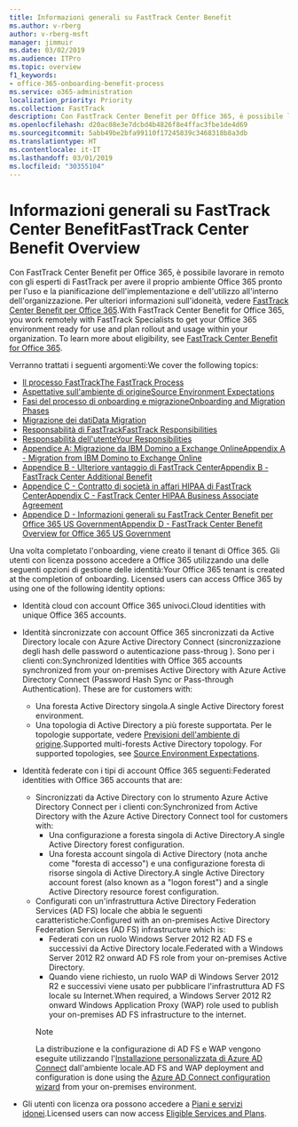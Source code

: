 ```yaml
---
title: Informazioni generali su FastTrack Center Benefit
ms.author: v-rberg
author: v-rberg-msft
manager: jimmuir
ms.date: 03/02/2019
ms.audience: ITPro
ms.topic: overview
f1_keywords:
- office-365-onboarding-benefit-process
ms.service: o365-administration
localization_priority: Priority
ms.collection: FastTrack
description: Con FastTrack Center Benefit per Office 365, è possibile lavorare in remoto con gli esperti di FastTrack per avere il proprio ambiente Office 365 pronto per l'uso e la pianificazione dell'implementazione e dell'utilizzo all'interno dell'organizzazione. Per ulteriori informazioni sull'idoneità, vedere FastTrack Center Benefit per Office 365.
ms.openlocfilehash: d20ac08e3e7dcbd4b4826f8e4ffac3fbe1de4d69
ms.sourcegitcommit: 5abb49be2bfa99110f17245839c3468318b8a3db
ms.translationtype: HT
ms.contentlocale: it-IT
ms.lasthandoff: 03/01/2019
ms.locfileid: "30355104"
---
```

# <a name="fasttrack-center-benefit-overview"></a><span data-ttu-id="14bbb-104">Informazioni generali su FastTrack Center Benefit</span><span class="sxs-lookup"><span data-stu-id="14bbb-104">FastTrack Center Benefit Overview</span></span>

<span data-ttu-id="14bbb-p102">Con FastTrack Center Benefit per Office 365, è possibile lavorare in remoto con gli esperti di FastTrack per avere il proprio ambiente Office 365 pronto per l'uso e la pianificazione dell'implementazione e dell'utilizzo all'interno dell'organizzazione. Per ulteriori informazioni sull'idoneità, vedere [FastTrack Center Benefit per Office 365](O365-fasttrack-benefit-for-office-365.md).</span><span class="sxs-lookup"><span data-stu-id="14bbb-p102">With FastTrack Center Benefit for Office 365, you work remotely with FastTrack Specialists to get your Office 365 environment ready for use and plan rollout and usage within your organization. To learn more about eligibility, see [FastTrack Center Benefit for Office 365](O365-fasttrack-benefit-for-office-365.md).</span></span>
  
<span data-ttu-id="14bbb-107">Verranno trattati i seguenti argomenti:</span><span class="sxs-lookup"><span data-stu-id="14bbb-107">We cover the following topics:</span></span>
- [<span data-ttu-id="14bbb-108">Il processo FastTrack</span><span class="sxs-lookup"><span data-stu-id="14bbb-108">The FastTrack Process</span></span>](O365-fasttrack-process.md) 
- [<span data-ttu-id="14bbb-109">Aspettative sull'ambiente di origine</span><span class="sxs-lookup"><span data-stu-id="14bbb-109">Source Environment Expectations</span></span>](O365-source-environment-expectations.md)
- [<span data-ttu-id="14bbb-110">Fasi del processo di onboarding e migrazione</span><span class="sxs-lookup"><span data-stu-id="14bbb-110">Onboarding and Migration Phases</span></span>](O365-onboarding-and-migration.md)
- [<span data-ttu-id="14bbb-111">Migrazione dei dati</span><span class="sxs-lookup"><span data-stu-id="14bbb-111">Data Migration</span></span>](O365-data-migration.md)
- [<span data-ttu-id="14bbb-112">Responsabilità di FastTrack</span><span class="sxs-lookup"><span data-stu-id="14bbb-112">FastTrack Responsibilities</span></span>](O365-fasttrack-responsibilities.md)
- [<span data-ttu-id="14bbb-113">Responsabilità dell'utente</span><span class="sxs-lookup"><span data-stu-id="14bbb-113">Your Responsibilities</span></span>](O365-your-responsibilities.md) 
- [<span data-ttu-id="14bbb-114">Appendice A: Migrazione da IBM Domino a Exchange Online</span><span class="sxs-lookup"><span data-stu-id="14bbb-114">Appendix A - Migration from IBM Domino to Exchange Online</span></span>](O365-from-ibm-domino-to-exchange-online.md)
- [<span data-ttu-id="14bbb-115">Appendice B - Ulteriore vantaggio di FastTrack Center</span><span class="sxs-lookup"><span data-stu-id="14bbb-115">Appendix B - FastTrack Center Additional Benefit</span></span>](O365-fasttrack-additional-benefits.md)
- [<span data-ttu-id="14bbb-116">Appendice C - Contratto di società in affari HIPAA di FastTrack Center</span><span class="sxs-lookup"><span data-stu-id="14bbb-116">Appendix C - FastTrack Center HIPAA Business Associate Agreement</span></span>](O365-hipaa-business-associate-agreement.md)
- [<span data-ttu-id="14bbb-117">Appendice D - Informazioni generali su FastTrack Center Benefit per Office 365 US Government</span><span class="sxs-lookup"><span data-stu-id="14bbb-117">Appendix D - FastTrack Center Benefit Overview for Office 365 US Government</span></span>](US-Gov-appendix-overview.md)
    
<span data-ttu-id="14bbb-p103">Una volta completato l'onboarding, viene creato il tenant di Office 365. Gli utenti con licenza possono accedere a Office 365 utilizzando una delle seguenti opzioni di gestione delle identità:</span><span class="sxs-lookup"><span data-stu-id="14bbb-p103">Your Office 365 tenant is created at the completion of onboarding. Licensed users can access Office 365 by using one of the following identity options:</span></span>
- <span data-ttu-id="14bbb-120">Identità cloud con account Office 365 univoci.</span><span class="sxs-lookup"><span data-stu-id="14bbb-120">Cloud identities with unique Office 365 accounts.</span></span>
- <span data-ttu-id="14bbb-p104">Identità sincronizzate con account Office 365 sincronizzati da Active Directory locale con Azure Active Directory Connect (sincronizzazione degli hash delle password o autenticazione pass-throug ). Sono per i clienti con:</span><span class="sxs-lookup"><span data-stu-id="14bbb-p104">Synchronized Identities with Office 365 accounts synchronized from your on-premises Active Directory with Azure Active Directory Connect (Password Hash Sync or Pass-through Authentication). These are for customers with:</span></span>
  - <span data-ttu-id="14bbb-123">Una foresta Active Directory singola.</span><span class="sxs-lookup"><span data-stu-id="14bbb-123">A single Active Directory forest environment.</span></span>
  - <span data-ttu-id="14bbb-p105">Una topologia di Active Directory a più foreste supportata. Per le topologie supportate, vedere [Previsioni dell'ambiente di origine](O365-source-environment-expectations.md).</span><span class="sxs-lookup"><span data-stu-id="14bbb-p105">Supported multi-forests Active Directory topology. For supported topologies, see [Source Environment Expectations](O365-source-environment-expectations.md).</span></span>
- <span data-ttu-id="14bbb-126">Identità federate con i tipi di account Office 365 seguenti:</span><span class="sxs-lookup"><span data-stu-id="14bbb-126">Federated identities with Office 365 accounts that are:</span></span>
  - <span data-ttu-id="14bbb-127">Sincronizzati da Active Directory con lo strumento Azure Active Directory Connect per i clienti con:</span><span class="sxs-lookup"><span data-stu-id="14bbb-127">Synchronized from Active Directory with the Azure Active Directory Connect tool for customers with:</span></span>
      - <span data-ttu-id="14bbb-128">Una configurazione a foresta singola di Active Directory.</span><span class="sxs-lookup"><span data-stu-id="14bbb-128">A single Active Directory forest configuration.</span></span>
      - <span data-ttu-id="14bbb-129">Una foresta account singola di Active Directory (nota anche come "foresta di accesso") e una configurazione foresta di risorse singola di Active Directory.</span><span class="sxs-lookup"><span data-stu-id="14bbb-129">A single Active Directory account forest (also known as a "logon forest") and a single Active Directory resource forest configuration.</span></span>
  - <span data-ttu-id="14bbb-130">Configurati con un'infrastruttura Active Directory Federation Services (AD FS) locale che abbia le seguenti caratteristiche:</span><span class="sxs-lookup"><span data-stu-id="14bbb-130">Configured with an on-premises Active Directory Federation Services (AD FS) infrastructure which is:</span></span>
      - <span data-ttu-id="14bbb-131">Federati con un ruolo Windows Server 2012 R2 AD FS e successivi da Active Directory locale.</span><span class="sxs-lookup"><span data-stu-id="14bbb-131">Federated with a Windows Server 2012 R2 onward AD FS role from your on-premises Active Directory.</span></span>
      - <span data-ttu-id="14bbb-132">Quando viene richiesto, un ruolo WAP di Windows Server 2012 R2 e successivi viene usato per pubblicare l'infrastruttura AD FS locale su Internet.</span><span class="sxs-lookup"><span data-stu-id="14bbb-132">When required, a Windows Server 2012 R2 onward Windows Application Proxy (WAP) role used to publish your on-premises AD FS infrastructure to the internet.</span></span>
    > [!NOTE]
    > <span data-ttu-id="14bbb-133">La distribuzione e la configurazione di AD FS e WAP vengono eseguite utilizzando l'[Installazione personalizzata di Azure AD Connect](https://go.microsoft.com/fwlink/?linkid=844794) dall'ambiente locale.</span><span class="sxs-lookup"><span data-stu-id="14bbb-133">AD FS and WAP deployment and configuration is done using the [Azure AD Connect configuration wizard](https://go.microsoft.com/fwlink/?linkid=844794) from your on-premises environment.</span></span> 
  
- <span data-ttu-id="14bbb-134">Gli utenti con licenza ora possono accedere a [Piani e servizi idonei](M365-eligible-services-and-plans.md).</span><span class="sxs-lookup"><span data-stu-id="14bbb-134">Licensed users can now access [Eligible Services and Plans](M365-eligible-services-and-plans.md).</span></span>
    

 
